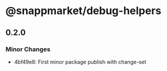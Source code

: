 # @snappmarket/debug-helpers

## 0.2.0
### Minor Changes

- 4bf49e8: First minor package publish with change-set
